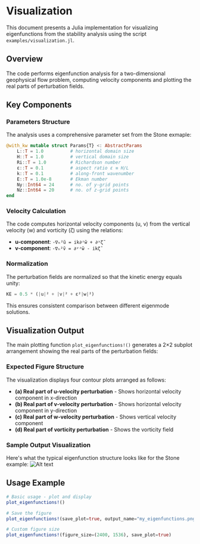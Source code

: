 # Visualization

This document presents a Julia implementation for visualizing eigenfunctions from 
the stability analysis using the script `examples/visualization.jl`.

## Overview

The code performs eigenfunction analysis for a two-dimensional geophysical flow problem, computing velocity components and plotting the real parts of perturbation fields. 

## Key Components

### Parameters Structure

The analysis uses a comprehensive parameter set from the Stone exmaple:

```julia
@with_kw mutable struct Params{T} <: AbstractParams
    L::T = 1.0          # horizontal domain size
    H::T = 1.0          # vertical domain size
    Ri::T = 1.0         # Richardson number 
    ε::T = 0.1          # aspect ratio ε ≡ H/L
    k::T = 0.1          # along-front wavenumber
    E::T = 1.0e-8       # Ekman number 
    Ny::Int64 = 24      # no. of y-grid points
    Nz::Int64 = 20      # no. of z-grid points
end
```

### Velocity Calculation

The code computes horizontal velocity components (u, v) from the vertical velocity (w) and vorticity (ζ) using the relations:

- **u-component**: `-∇ₕ²ũ = ik∂ᶻw̃ + ∂ʸζ̃`
- **v-component**: `-∇ₕ²ṽ = ∂ʸᶻw̃ - ikζ̃`

### Normalization

The perturbation fields are normalized so that the kinetic energy equals unity:

```julia
KE = 0.5 * (|u|² + |v|² + ε²|w|²)
```

This ensures consistent comparison between different eigenmode solutions.

## Visualization Output

The main plotting function `plot_eigenfunctions!()` generates a 2×2 subplot arrangement showing the real parts of the perturbation fields:

### Expected Figure Structure

The visualization displays four contour plots arranged as follows:

- **(a) Real part of u-velocity perturbation** - Shows horizontal velocity component in x-direction
- **(b) Real part of v-velocity perturbation** - Shows horizontal velocity component in y-direction  
- **(c) Real part of w-velocity perturbation** - Shows vertical velocity component
- **(d) Real part of vorticity perturbation** - Shows the vorticity field

### Sample Output Visualization

Here's what the typical eigenfunction structure looks like for the Stone example:
![Alt text](eigfun_stone)

## Usage Example

```julia
# Basic usage - plot and display
plot_eigenfunctions!()

# Save the figure
plot_eigenfunctions!(save_plot=true, output_name="my_eigenfunctions.png")

# Custom figure size
plot_eigenfunctions!(figure_size=(2400, 1536), save_plot=true)
```
